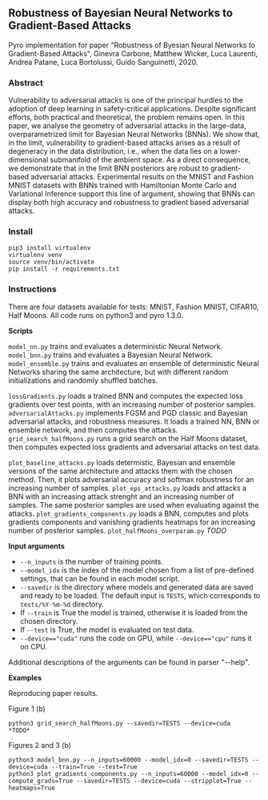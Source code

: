 ## Robustness of Bayesian Neural Networks to Gradient-Based Attacks

Pyro implementation for paper "Robustness of Byesian Neural Networks to Gradient-Based Attacks", Ginevra Carbone, Matthew Wicker, Luca Laurenti, Andrea Patane, Luca Bortolussi, Guido Sanguinetti, 2020.

### Abstract

Vulnerability to adversarial attacks is one of the principal hurdles to the adoption of deep learning in safety-critical applications. Despite significant efforts, both practical and theoretical, the problem remains open. In this paper, we analyse the geometry of adversarial attacks in the large-data, overparametrized limit for Bayesian Neural Networks (BNNs). We show that, in the limit, vulnerability to gradient-based attacks arises as a result of degeneracy in the data distribution, i.e., when the data lies on a lower-dimensional submanifold of the ambient space. As a direct consequence, we demonstrate that in the limit BNN posteriors are robust to gradient-based adversarial attacks. Experimental results on the MNIST and Fashion MNIST datasets with BNNs trained with Hamiltonian Monte Carlo and Variational Inference support this line of argument, showing that BNNs can display both high accuracy and robustness to gradient based adversarial attacks. 

### Install

```
pip3 install virtualenv
virtualenv venv
source venv/bin/activate
pip install -r requirements.txt
```

### Instructions

There are four datasets available for tests: MNIST, Fashion MNIST, CIFAR10, Half Moons.
All code runs on python3 and pyro 1.3.0.

**Scripts**

`model_nn.py` trains and evaluates a deterministic Neural Network.
`model_bnn.py` trains and evaluates a Bayesian Neural Network.
`model_ensemble.py` trains and evaluates an ensemble of deterministic Neural Networks sharing the same architecture, but with different random initializations and randomly shuffled batches.

`lossGradients.py` loads a trained BNN and computes the expected loss gradients over test points, with an increasing number of posterior samples.
`adversarialAttacks.py` implements FGSM and PGD classic and Bayesian adversarial attacks, and robustness measures. It loads a trained NN, BNN or ensemble network, and then computes the attacks.
`grid_search_halfMoons.py` runs a grid search on the Half Moons dataset, then computes expected loss gradients and adversarial attacks on test data.

`plot_baseline_attacks.py` loads determistic, Bayesian and ensemble versions of the same architecture and attacks them with the chosen method. Then, it plots adversarial accuracy and softmax robustness for an increasing number of samples. 
`plot_eps_attacks.py` loads and attacks a BNN with an increasing attack strenght and an increasing number of samples. The same posterior samples are used when evaluating against the attacks.
`plot_gradients_components.py` loads a BNN, computes and plots gradients components and vanishing gradients heatmaps for an increasing number of posterior samples.
`plot_halfMoons_overparam.py` *TODO*

**Input arguments**

- `--n_inputs` is the number of training points. 
- `--model_idx` is the index of the model chosen from a list of pre-defined settings, that can be found in each model script. 
- `--savedir` is the directory where models and generated data are saved and ready to be loaded. The default input is `TESTS`, which corresponds to `tests/%Y-%m-%d` directory.
- If `--train` is True the model is trained, otherwise it is loaded from the chosen directory. 
- If `--test` is True, the model is evaluated on test data. 
- `--device=="cuda"` runs the code on GPU, while `--device=="cpu"` runs it on CPU.

Additional descriptions of the arguments can be found in parser "--help".

**Examples**

Reproducing paper results.

Figure 1 (b)
```
python3 grid_search_halfMoons.py --savedir=TESTS --device=cuda
*TODO*
```

Figures 2 and 3 (b)
```
python3 model_bnn.py --n_inputs=60000 --model_idx=0 --savedir=TESTS --device=cuda --train=True --test=True
python3 plot_gradients_components.py --n_inputs=60000 --model_idx=0 --compute_grads=True --savedir=TESTS --device=cuda --stripplot=True --heatmaps=True
```




